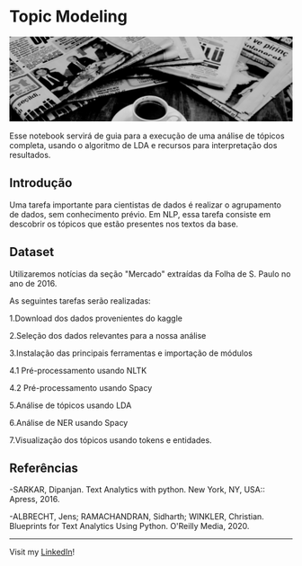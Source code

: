 # Topic Modeling

![image](img.png)

Esse notebook servirá de guia para a execução de uma análise de tópicos completa, usando o algoritmo de LDA e recursos para interpretação dos resultados.

## Introdução

Uma tarefa importante para cientistas de dados é realizar o agrupamento de dados, sem conhecimento prévio. Em NLP, essa tarefa consiste em descobrir os tópicos que estão presentes nos textos da base.

## Dataset
Utilizaremos notícias da seção "Mercado" extraídas da Folha de S. Paulo no ano de 2016. 

As seguintes tarefas serão realizadas:

1.Download dos dados provenientes do kaggle

2.Seleção dos dados relevantes para a nossa análise

3.Instalação das principais ferramentas e importação de módulos

4.1 Pré-processamento usando NLTK

4.2 Pré-processamento usando Spacy

5.Análise de tópicos usando LDA

6.Análise de NER usando Spacy

7.Visualização dos tópicos usando tokens e entidades.


## Referências
-SARKAR, Dipanjan. Text Analytics with python. New York, NY, USA:: Apress, 2016.

-ALBRECHT, Jens; RAMACHANDRAN, Sidharth; WINKLER, Christian. Blueprints for Text Analytics Using Python. O'Reilly Media, 2020.

  --- 
  Visit my [LinkedIn]([https://www.linkedin.com/in/wfaquieri/] "Stay in touch!")!
